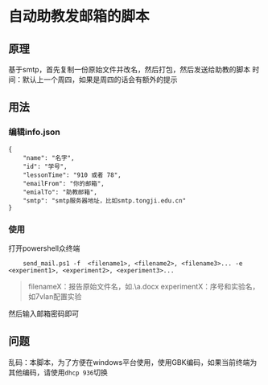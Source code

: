 # 自动助教发邮箱的脚本

## 原理

基于smtp，首先复制一份原始文件并改名，然后打包，然后发送给助教的脚本
时间：默认上一个周四，如果是周四的话会有额外的提示

## 用法

### 编辑info.json

```[json]
{
    "name": "名字",
    "id": "学号",
    "lessonTime": "910 或者 78",
    "emailFrom": "你的邮箱",
    "emialTo": "助教邮箱",
    "smtp": "smtp服务器地址，比如smtp.tongji.edu.cn"
}
```

### 使用
打开powershell众终端

```[shell]
    send_mail.ps1 -f  <filename1>, <filename2>, <filename3>... -e <experiment1>, <experiment2>, <experiment3>...
```
> filenameX：报告原始文件名，如.\a.docx
> experimentX：序号和实验名，如7vlan配置实验

然后输入邮箱密码即可

## 问题

乱码：本脚本，为了方便在windows平台使用，使用GBK编码，如果当前终端为其他编码，请使用`dhcp 936`切换